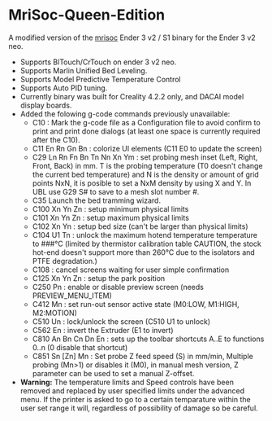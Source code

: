 # MriSoc-Queen-Edition
A modified version of the [mrisoc](https://github.com/mriscoc/Ender3V2S1.git) Ender 3 v2 / S1 binary for the Ender 3 v2 neo.
- Supports BlTouch/CrTouch on ender 3 v2 neo.
- Supports Marlin Unified Bed Leveling.
- Supports Model Predictive Temperature Control
- Supports Auto PID tuning.
- Currently binary was built for Creality 4.2.2 only, and DACAI model display boards.
- Added the folowing g-code commands previously unavailable:
  - C10 : Mark the g-code file as a Configuration file to avoid confirm to print and print done dialogs (at least one space is currently required after the C10).
  - C11 En Rn Gn Bn : colorize UI elements (C11 E0 to update the screen)
  - C29 Ln Rn Fn Bn Tn Nn Xn Ym : set probing mesh inset (Left, Right, Front, Back) in mm.  T is the probing temperature (T0 doesn't change the current bed temperature) and N is the density or amount of grid points NxN, it is posible to set a NxM density by using X and Y. In UBL use G29 S# to save to a mesh slot number #.
  - C35 Launch the bed tramming wizard.
  - C100 Xn Yn Zn : setup minimum physical limits
  - C101 Xn Yn Zn : setup maximum physical limits
  - C102 Xn Yn : setup bed size (can't be larger than physical limits)
  - C104 U1 Tn : unlock the maximum hotend temperature temperature to ###°C (limited by thermistor calibration table CAUTION, the stock hot-end doesn't support more than 260°C due to the isolators and PTFE degradation.)
  - C108 : cancel screens waiting for user simple confirmation
  - C125 Xn Yn Zn : setup the park position
  - C250 Pn : enable or disable preview screen (needs PREVIEW_MENU_ITEM)
  - C412 Mn : set run-out sensor active state (M0:LOW, M1:HIGH, M2:MOTION)
  - C510 Un : lock/unlock the screen (C510 U1 to unlock)
  - C562 En : invert the Extruder (E1 to invert)
  - C810 An Bn Cn Dn En : sets up the toolbar shortcuts A..E to functions 0..n (0 disable that shortcut)
  - C851 Sn [Zn] Mn : Set probe Z feed speed (S) in mm/min, Multiple probing (Mn>1) or disables it (M0), in manual mesh version, Z parameter can be used to set a manual Z-offset. 
- **Warning:** The temperature limits and Speed controls have been removed and replaced by user specified limits under the advanced menu. If the printer is asked to go to a certain temparature within the user set range it will, regardless of possibility of damage so be careful. 
